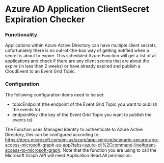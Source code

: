 # Azure AD Application ClientSecret Expiration Checker
### Functionality
Applications within Azure Active Directory can have multiple client secrets, unfortunately there is no out-of-the-box way of getting notified when a secret is about to expire. This scheduled Azure Function will get a list of all applications and check if there are any client secrets that are about the expire (in less than 2 weeks) or have already expired and publish a CloudEvent to an Event Grid Topic.

### Configuration
The following configuration items need to be set:
- topicEndpoint (the endpoint of the Event Grid Topic you want to publish the events to)
- endpointKey (the key of the Event Grid Topic you want to publish the events to)

The Function uses Managed Identity to authenticate to Azure Active Directory, this can be configured according to: https://docs.microsoft.com/en-us/azure/app-service/scenario-secure-app-access-microsoft-graph-as-app?tabs=azure-cli%2Ccommand-line#grant-access-to-microsoft-graph. Note that the function you are using to call the Microsoft Graph API will need Application.Read.All permission. 